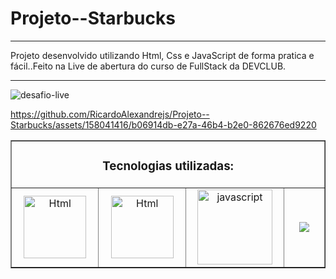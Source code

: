 <h1> Projeto--Starbucks</h1>
<hr>
Projeto desenvolvido utilizando Html, Css e JavaScript de forma pratica e fácil..Feito na Live de abertura do curso de FullStack da DEVCLUB.
<hr>

![desafio-live](https://github.com/RicardoAlexandrejs/Projeto--Starbucks/assets/158041416/93e7631b-6dbb-4a21-828d-06e460f6e2da)


https://github.com/RicardoAlexandrejs/Projeto--Starbucks/assets/158041416/b06914db-e27a-46b4-b2e0-862676ed9220


<table border="1" align-"center">
        <tr align="center">
            <td colspan="4">
                <h3> Tecnologias utilizadas:</h3>
            </td>
        </tr>
        <tr align="center">
            <td width="300px"> <img src="https://mir-s3-cdn-cf.behance.net/project_modules/disp/07f72c191220227.65c7a120deb24.png"
                    alt="Html" width="100px"> </td>
            <td width="300px">
                <img src="https://mir-s3-cdn-cf.behance.net/project_modules/disp/155819191220227.65c7a120df32b.png"
                    alt="Html" width="100px">
            </td>
            <td width="300px">
                <img src="https://mir-s3-cdn-cf.behance.net/project_modules/disp/0a404f191220227.65c7a120e08b4.png" alt="javascript" width="120px">
            </td>
            <td width="300px">
                <a href="https://www.linkedin.com/in/ricardoalexandrejs/">
                    <img src="https://img.shields.io/badge/LinkedIn-0077B5?style=for-the-badge&logo=linkedin&logoColor=white"></a>
            </td>
        </tr>
    </table>
